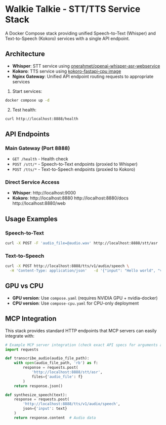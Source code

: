 # Walkie Talkie - STT/TTS Service Stack

A Docker Compose stack providing unified Speech-to-Text (Whisper) and Text-to-Speech (Kokoro) services with a single API endpoint.

## Architecture

- **Whisper**: STT service using [onerahmet/openai-whisper-asr-webservice](https://ahmetoner.com/whisper-asr-webservice/)
- **Kokoro**: TTS service using [kokoro-fastapi-cpu image](https://github.com/remsky/Kokoro-FastAPI)
- **Nginx Gateway**: Unified API endpoint routing requests to appropriate services

1. Start services:
```bash
docker compose up -d
```

2. Test health:
```bash
curl http://localhost:8888/health
```

## API Endpoints

### Main Gateway (Port 8888)
- `GET /health` - Health check
- `POST /stt/*` - Speech-to-Text endpoints (proxied to Whisper)
- `POST /tts/*` - Text-to-Speech endpoints (proxied to Kokoro)

### Direct Service Access
- **Whisper**: http://localhost:9000 
- **Kokoro**: http://localhost:8880  http://localhost:8880/docs  http://localhost:8880/web

## Usage Examples

### Speech-to-Text
```bash
curl -X POST -F 'audio_file=@audio.wav' http://localhost:8888/stt/asr
```

### Text-to-Speech  
```bash
curl -X POST http://localhost:8888/tts/v1/audio/speech \
  -H 'Content-Type: application/json'   -d '{"input": "Hello world", "voice": "af_jadzia"}' --output test.mp3
```


## GPU vs CPU

- **GPU version**: Use `compose.yaml` (requires NVIDIA GPU + nvidia-docker)
- **CPU version**: Use `compose-cpu.yaml` for CPU-only deployment

## MCP Integration

This stack provides standard HTTP endpoints that MCP servers can easily integrate with:

```python
# Example MCP server integration (check exact API specs for arguments and returns)
import requests

def transcribe_audio(audio_file_path):
    with open(audio_file_path, 'rb') as f:
        response = requests.post(
            'http://localhost:8888/stt/asr',
            files={'audio_file': f}
        )
    return response.json()

def synthesize_speech(text):
    response = requests.post(
        'http://localhost:8888/tts/v1/audio/speech',
        json={'input': text}
    )
    return response.content  # Audio data
```

